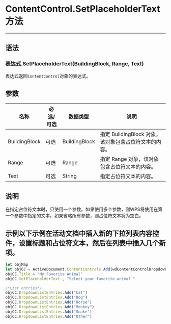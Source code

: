 # ContentControl.SetPlaceholderText 方法
            
---

## 语法

### 表达式.SetPlaceholderText(BuildingBlock, Range, Text)

表达式返回`ContentControl`对象的表达式。

## 参数

|名称|必选/可选|数据类型|说明|
|-|-|-|-|
|BuildingBlock|可选|BuildingBlock|指定 BuildingBlock 对象，该对象包含占位符文本的内容。|
|Range|可选|Range|指定 Range 对象，该对象包含占位符文本的内容。|
|Text|可选|String|指定占位符文本的内容。|

## 说明

在指定占位符文本时，只使用一个参数。如果使用多个参数，则WPS将使用在第一个参数中指定的文本。如果省略所有参数，则占位符文本将为空白。

## 示例以下示例在活动文档中插入新的下拉列表内容控件，设置标题和占位符文本，然后在列表中插入几个新项。

```javascript
let objMap
let objCC = ActiveDocument.ContentControls.Add(wdContentControlDropdownList)
objCC.Title = "My Favorite Animal"
objCC.SetPlaceholderText , "Select your favorite animal "

/*List entries*/
objCC.DropdownListEntries.Add("Cat")
objCC.DropdownListEntries.Add("Dog")
objCC.DropdownListEntries.Add("Horse")
objCC.DropdownListEntries.Add("Monkey")
objCC.DropdownListEntries.Add("Snake")
objCC.DropdownListEntries.Add("Other")
```

